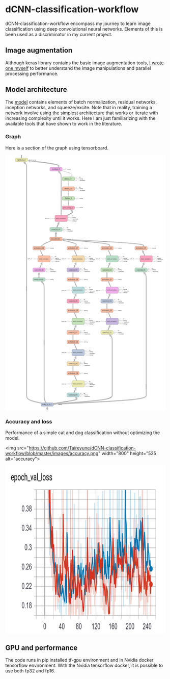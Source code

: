 # dCNN-classification-workflow
dCNN-classification-workflow encompass my journey to learn image classification
using deep convolutional neural networks. Elements of this is been used as a 
discriminator in my current project.

## Image augmentation 
Although keras library contains the basic image augmentation tools,
[I wrote one myself](https://github.com/Taireyune/dCNN-classification-workflow/blob/master/basic_workflow/ImageAugmentation.py)
to better understand the image manipulations and parallel processing performance.

## Model architecture
The [model](https://github.com/Taireyune/dCNN-classification-workflow/blob/master/basic_workflow/ModelArch.py)
contains elements of batch normalization, residual networks, inception networks,
and squeeze/excite. Note that in reality, training a network involve using
the simplest architecture that works or iterate with increasing complexity until
it works. Here I am just familiarizing with the available tools that have shown
to work in the literature.

### Graph
Here is a section of the graph using tensorboard.

<img 
src="https://github.com/Taireyune/dCNN-classification-workflow/blob/master/images/graph.png" 
width="600" height="800" alt="graph">

### Accuracy and loss
Performance of a simple cat and dog classification without optimizing the model.

<img 
src="https://github.com/Taireyune/dCNN-classification-workflow/blob/master/images/accuracy.png" 
width="800" height="525 alt="accuracy">

<img 
src="https://github.com/Taireyune/dCNN-classification-workflow/blob/master/images/loss.png" 
width="800" height="525" alt="loss">


## GPU and performance
The code runs in pip installed tf-gpu environment and in Nvidia docker 
tensorflow environment. With the Nvidia tensorflow docker, 
it is possible to use both fp32 and fp16.
